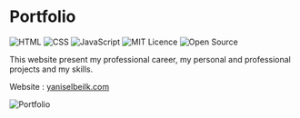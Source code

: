 # Portfolio

![HTML](https://img.shields.io/badge/Language-HTML-orange)
![CSS](https://img.shields.io/badge/Language-CSS-blue)
![JavaScript](https://img.shields.io/badge/Language-JavaScript-yellow)
![MIT Licence](https://badges.frapsoft.com/os/mit/mit.png?v=103)
![Open Source](https://badges.frapsoft.com/os/v2/open-source.svg?v=103)

This website present my professional career, my personal and professional projects and my skills.

Website : [yaniselbeilk.com](https://yaniselbeilk.com)

![Portfolio](https://gitlab.com/yaniselbeilk/Portfolio/-/raw/main/ressources/images/projects/portfolio.png)
